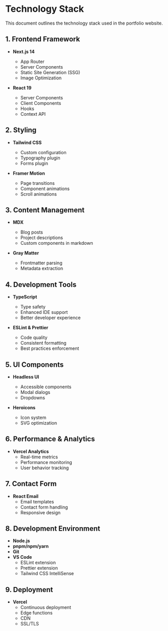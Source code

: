 # Technology Stack

This document outlines the technology stack used in the portfolio website.

## 1. Frontend Framework

- **Next.js 14**

  - App Router
  - Server Components
  - Static Site Generation (SSG)
  - Image Optimization

- **React 19**
  - Server Components
  - Client Components
  - Hooks
  - Context API

## 2. Styling

- **Tailwind CSS**

  - Custom configuration
  - Typography plugin
  - Forms plugin

- **Framer Motion**
  - Page transitions
  - Component animations
  - Scroll animations

## 3. Content Management

- **MDX**

  - Blog posts
  - Project descriptions
  - Custom components in markdown

- **Gray Matter**
  - Frontmatter parsing
  - Metadata extraction

## 4. Development Tools

- **TypeScript**

  - Type safety
  - Enhanced IDE support
  - Better developer experience

- **ESLint & Prettier**
  - Code quality
  - Consistent formatting
  - Best practices enforcement

## 5. UI Components

- **Headless UI**

  - Accessible components
  - Modal dialogs
  - Dropdowns

- **Heroicons**
  - Icon system
  - SVG optimization

## 6. Performance & Analytics

- **Vercel Analytics**
  - Real-time metrics
  - Performance monitoring
  - User behavior tracking

## 7. Contact Form

- **React Email**
  - Email templates
  - Contact form handling
  - Responsive design

## 8. Development Environment

- **Node.js**
- **pnpm/npm/yarn**
- **Git**
- **VS Code**
  - ESLint extension
  - Prettier extension
  - Tailwind CSS IntelliSense

## 9. Deployment

- **Vercel**
  - Continuous deployment
  - Edge functions
  - CDN
  - SSL/TLS

